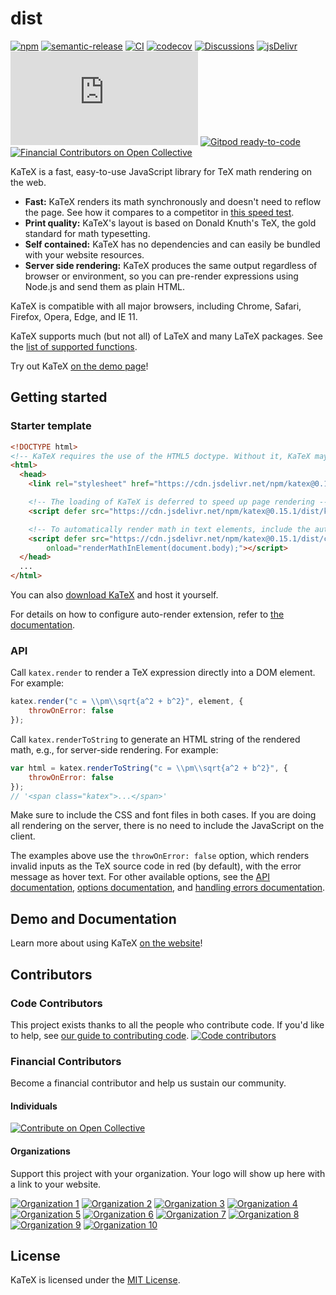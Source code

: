 # dist

[![npm](https://img.shields.io/npm/v/katex.svg)](https://www.npmjs.com/package/katex) [![semantic-release](https://img.shields.io/badge/%20%20%F0%9F%93%A6%F0%9F%9A%80-semantic--release-e10079.svg)](https://github.com/semantic-release/semantic-release) [![CI](https://github.com/KaTeX/KaTeX/workflows/CI/badge.svg?branch=main\&event=push)](https://github.com/KaTeX/KaTeX/actions?query=workflow%3ACI) [![codecov](https://codecov.io/gh/KaTeX/KaTeX/branch/main/graph/badge.svg)](https://codecov.io/gh/KaTeX/KaTeX) [![Discussions](https://img.shields.io/badge/Discussions-join-brightgreen)](https://github.com/KaTeX/KaTeX/discussions) [![jsDelivr](https://data.jsdelivr.com/v1/package/npm/katex/badge?style=rounded)](https://www.jsdelivr.com/package/npm/katex) ![katex.min.js size](https://img.badgesize.io/https://unpkg.com/katex/dist/katex.min.js?compression=gzip) [![Gitpod ready-to-code](https://img.shields.io/badge/Gitpod-ready--to--code-blue?logo=gitpod)](https://gitpod.io/#https://github.com/KaTeX/KaTeX) [![Financial Contributors on Open Collective](https://opencollective.com/katex/all/badge.svg?label=financial+contributors)](https://opencollective.com/katex)

KaTeX is a fast, easy-to-use JavaScript library for TeX math rendering on the web.

* **Fast:** KaTeX renders its math synchronously and doesn't need to reflow the page. See how it compares to a competitor in [this speed test](http://www.intmath.com/cg5/katex-mathjax-comparison.php).
* **Print quality:** KaTeX's layout is based on Donald Knuth's TeX, the gold standard for math typesetting.
* **Self contained:** KaTeX has no dependencies and can easily be bundled with your website resources.
* **Server side rendering:** KaTeX produces the same output regardless of browser or environment, so you can pre-render expressions using Node.js and send them as plain HTML.

KaTeX is compatible with all major browsers, including Chrome, Safari, Firefox, Opera, Edge, and IE 11.

KaTeX supports much (but not all) of LaTeX and many LaTeX packages. See the [list of supported functions](https://katex.org/docs/supported.html).

Try out KaTeX [on the demo page](https://katex.org/#demo)!

## Getting started

### Starter template

```html
<!DOCTYPE html>
<!-- KaTeX requires the use of the HTML5 doctype. Without it, KaTeX may not render properly -->
<html>
  <head>
    <link rel="stylesheet" href="https://cdn.jsdelivr.net/npm/katex@0.15.1/dist/katex.min.css" integrity="sha384-R4558gYOUz8mP9YWpZJjofhk+zx0AS11p36HnD2ZKj/6JR5z27gSSULCNHIRReVs" crossorigin="anonymous">

    <!-- The loading of KaTeX is deferred to speed up page rendering -->
    <script defer src="https://cdn.jsdelivr.net/npm/katex@0.15.1/dist/katex.min.js" integrity="sha384-z1fJDqw8ZApjGO3/unPWUPsIymfsJmyrDVWC8Tv/a1HeOtGmkwNd/7xUS0Xcnvsx" crossorigin="anonymous"></script>

    <!-- To automatically render math in text elements, include the auto-render extension: -->
    <script defer src="https://cdn.jsdelivr.net/npm/katex@0.15.1/dist/contrib/auto-render.min.js" integrity="sha384-+XBljXPPiv+OzfbB3cVmLHf4hdUFHlWNZN5spNQ7rmHTXpd7WvJum6fIACpNNfIR" crossorigin="anonymous"
        onload="renderMathInElement(document.body);"></script>
  </head>
  ...
</html>
```

You can also [download KaTeX](https://github.com/KaTeX/KaTeX/releases) and host it yourself.

For details on how to configure auto-render extension, refer to [the documentation](https://katex.org/docs/autorender.html).

### API

Call `katex.render` to render a TeX expression directly into a DOM element. For example:

```js
katex.render("c = \\pm\\sqrt{a^2 + b^2}", element, {
    throwOnError: false
});
```

Call `katex.renderToString` to generate an HTML string of the rendered math, e.g., for server-side rendering. For example:

```js
var html = katex.renderToString("c = \\pm\\sqrt{a^2 + b^2}", {
    throwOnError: false
});
// '<span class="katex">...</span>'
```

Make sure to include the CSS and font files in both cases. If you are doing all rendering on the server, there is no need to include the JavaScript on the client.

The examples above use the `throwOnError: false` option, which renders invalid inputs as the TeX source code in red (by default), with the error message as hover text. For other available options, see the [API documentation](https://katex.org/docs/api.html), [options documentation](https://katex.org/docs/options.html), and [handling errors documentation](https://katex.org/docs/error.html).

## Demo and Documentation

Learn more about using KaTeX [on the website](https://katex.org)!

## Contributors

### Code Contributors

This project exists thanks to all the people who contribute code. If you'd like to help, see [our guide to contributing code](dist/CONTRIBUTING.md). [![Code contributors](https://contributors-svg.opencollective.com/katex/contributors.svg?width=890\&button=false)](https://github.com/KaTeX/KaTeX/graphs/contributors)

### Financial Contributors

Become a financial contributor and help us sustain our community.

#### Individuals

[![Contribute on Open Collective](https://opencollective.com/katex/individuals.svg?width=890)](https://opencollective.com/katex)

#### Organizations

Support this project with your organization. Your logo will show up here with a link to your website.

[![Organization 1](https://opencollective.com/katex/organization/0/avatar.svg)](https://opencollective.com/katex/organization/0/website) [![Organization 2](https://opencollective.com/katex/organization/1/avatar.svg)](https://opencollective.com/katex/organization/1/website) [![Organization 3](https://opencollective.com/katex/organization/2/avatar.svg)](https://opencollective.com/katex/organization/2/website) [![Organization 4](https://opencollective.com/katex/organization/3/avatar.svg)](https://opencollective.com/katex/organization/3/website) [![Organization 5](https://opencollective.com/katex/organization/4/avatar.svg)](https://opencollective.com/katex/organization/4/website) [![Organization 6](https://opencollective.com/katex/organization/5/avatar.svg)](https://opencollective.com/katex/organization/5/website) [![Organization 7](https://opencollective.com/katex/organization/6/avatar.svg)](https://opencollective.com/katex/organization/6/website) [![Organization 8](https://opencollective.com/katex/organization/7/avatar.svg)](https://opencollective.com/katex/organization/7/website) [![Organization 9](https://opencollective.com/katex/organization/8/avatar.svg)](https://opencollective.com/katex/organization/8/website) [![Organization 10](https://opencollective.com/katex/organization/9/avatar.svg)](https://opencollective.com/katex/organization/9/website)

## License

KaTeX is licensed under the [MIT License](http://opensource.org/licenses/MIT).
